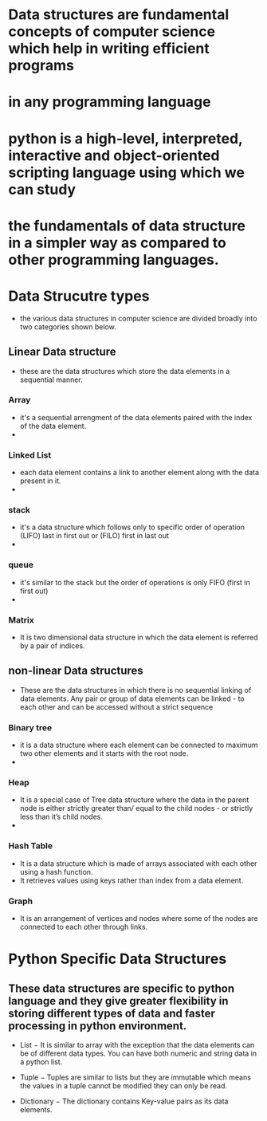 # Data structures are fundamental concepts of computer science which help in writing efficient programs
# in any programming language 

# python is a high-level, interpreted, interactive and object-oriented scripting language using which we can study
# the fundamentals of data structure in a simpler way as compared to other programming languages.


# Data Strucutre types 
- the various data structures in computer science are divided broadly into two categories shown below.

## Linear Data structure 
- these are the data structures which store the data elements in a sequential manner.

### Array 
- it's a sequential arrengment of the data elements paired with the index of the data element.
-
### Linked List
- each data element contains a link to another element along with the data present in it.
-
### stack
- it's a data structure which follows only to specific order of operation (LIFO) last in first out or (FILO) first in last out
-
### queue 
- it's similar to the stack but the order of operations is only FIFO (first in first out)
-
### Matrix
- It is two dimensional data structure in which the data element is referred by a pair of indices.

## non-linear Data structures

- These are the data structures in which there is no sequential linking of data elements. Any pair or group of data elements can be linked - to each other and can be accessed without a strict sequence

### Binary tree 
- it is a data structure where each element can be connected to maximum two other elements and it starts with the root node.
-
### Heap 
- It is a special case of Tree data structure where the data in the parent node is either strictly greater than/ equal to the child nodes - or strictly less than it’s child nodes.
- 
### Hash Table 
- It is a data structure which is made of arrays associated with each other using a hash function.
- It retrieves values using keys rather than index from a data element.

### Graph 
- It is an arrangement of vertices and nodes where some of the nodes are connected to each other through links.

# Python Specific Data Structures

## These data structures are specific to python language and they give greater flexibility in storing different types of data and faster   processing in python environment.

- List − It is similar to array with the exception that the data elements can be of different data types. You can have both numeric and  string data in a python list.
  
- Tuple − Tuples are similar to lists but they are immutable which means the values in a tuple cannot be modified they can only be read.

- Dictionary − The dictionary contains Key-value pairs as its data elements.
